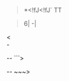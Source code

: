 <!-- Don't interpret as inline HTML -->

> *<\!fJ<\!fJ`
> TT


<!-- Don't interpret as a table without a leading `|` -->

> 6|
> \-|

<!-- space hard break followed by paragraph with single `-` -->
<  
\-

<!-- Don't interpret the '```' as the start of a fenced code block -->
--
\```>

<!-- Don't interpret the '```' as the start of a fenced code block -->
--
\~~~>
